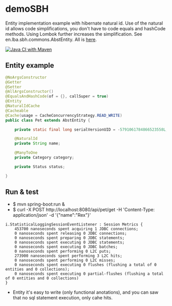 # demoSBH
Entity implementation example with hibernate natural id. Use of the natural id allows code simplifications, you don't have to code equals and hashCode methods. Using Lombok further increases the simplification. See en.lba.sbh.commons.AbstEntity.
All is [here](https://github.com/laubaude/demoSBH/blob/master/src/main/java/fr/lba/sbh/commons/AbstEntity.java "AbstEntity.java").

[![Java CI with Maven](https://github.com/laubaude/demoSBH/actions/workflows/maven.yml/badge.svg)](https://github.com/laubaude/demoSBH/actions/workflows/maven.yml)


## Entity example

```java
@NoArgsConstructor
@Getter
@Setter
@AllArgsConstructor()
@EqualsAndHashCode(of = {}, callSuper = true)
@Entity
@NaturalIdCache
@Cacheable
@Cache(usage = CacheConcurrencyStrategy.READ_WRITE)
public class Pet extends AbstEntity {

    private static final long serialVersionUID = -5791061784866523558L;

    @NaturalId
    private String name;

    @ManyToOne
    private Category category;

    private Status status;

}
```

## Run & test

- $ mvn spring-boot:run &
- $ curl -X POST http://localhost:8080/api/pet/get -H 'Content-Type: application/json' -d '{"name":"Rex"}'

```
i.StatisticalLoggingSessionEventListener : Session Metrics {
    453700 nanoseconds spent acquiring 1 JDBC connections;
    0 nanoseconds spent releasing 0 JDBC connections;
    0 nanoseconds spent preparing 0 JDBC statements;
    0 nanoseconds spent executing 0 JDBC statements;
    0 nanoseconds spent executing 0 JDBC batches;
    0 nanoseconds spent performing 0 L2C puts;
    273900 nanoseconds spent performing 3 L2C hits;
    0 nanoseconds spent performing 0 L2C misses;
    0 nanoseconds spent executing 0 flushes (flushing a total of 0 entities and 0 collections);
    0 nanoseconds spent executing 0 partial-flushes (flushing a total of 0 entities and 0 collections)
}
```

- Entity it's easy to write (only functional anotations), and you can saw that no sql statement execution, only cahe hits.

